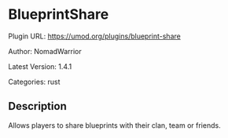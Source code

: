 # BlueprintShare

Plugin URL: https://umod.org/plugins/blueprint-share

Author: NomadWarrior

Latest Version: 1.4.1

Categories: rust

## Description

Allows players to share blueprints with their clan, team or friends.
